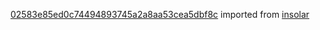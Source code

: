 [02583e85ed0c74494893745a2a8aa53cea5dbf8c](https://github.com/insolar/insolar/commit/02583e85ed0c74494893745a2a8aa53cea5dbf8c) imported from [insolar](https://github.com/insolar/insolar)
